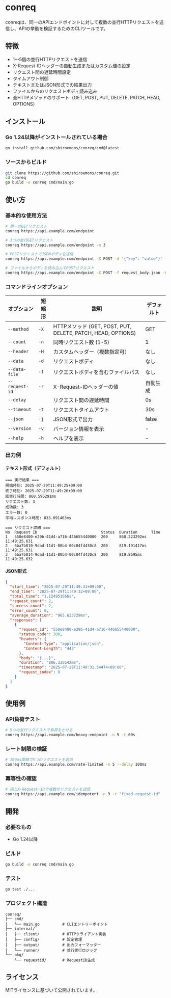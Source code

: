 # conreq

conreqは、同一のAPIエンドポイントに対して複数の並行HTTPリクエストを送信し、APIの挙動を検証するためのCLIツールです。

## 特徴

- 1〜5個の並行HTTPリクエストを送信
- X-Request-IDヘッダーの自動生成またはカスタム値の設定
- リクエスト間の遅延時間設定
- タイムアウト制御
- テキストまたはJSON形式での結果出力
- ファイルからのリクエストボディ読み込み
- 全HTTPメソッドのサポート（GET, POST, PUT, DELETE, PATCH, HEAD, OPTIONS）

## インストール

### Go 1.24以降がインストールされている場合

```bash
go install github.com/shiroemons/conreq/cmd@latest
```

### ソースからビルド

```bash
git clone https://github.com/shiroemons/conreq.git
cd conreq
go build -o conreq cmd/main.go
```

## 使い方

### 基本的な使用方法

```bash
# 単一のGETリクエスト
conreq https://api.example.com/endpoint

# 3つの並行GETリクエスト
conreq https://api.example.com/endpoint -n 3

# POSTリクエストでJSONボディを送信
conreq https://api.example.com/endpoint -X POST -d '{"key": "value"}' -H "Content-Type: application/json"

# ファイルからボディを読み込んでPOSTリクエスト
conreq https://api.example.com/endpoint -X POST -f request_body.json -H "Content-Type: application/json"
```

### コマンドラインオプション

| オプション | 短縮形 | 説明 | デフォルト |
|-----------|--------|------|------------|
| `--method` | `-X` | HTTPメソッド (GET, POST, PUT, DELETE, PATCH, HEAD, OPTIONS) | GET |
| `--count` | `-n` | 同時リクエスト数 (1-5) | 1 |
| `--header` | `-H` | カスタムヘッダー（複数指定可） | なし |
| `--data` | `-d` | リクエストボディ | なし |
| `--data-file` | `-f` | リクエストボディを含むファイルパス | なし |
| `--request-id` | `-r` | X-Request-IDヘッダーの値 | 自動生成 |
| `--delay` | | リクエスト間の遅延時間 | 0s |
| `--timeout` | `-t` | リクエストタイムアウト | 30s |
| `--json` | `-j` | JSON形式で出力 | false |
| `--version` | `-v` | バージョン情報を表示 | - |
| `--help` | `-h` | ヘルプを表示 | - |

### 出力例

#### テキスト形式（デフォルト）

```
=== 実行結果 ===
開始時刻: 2025-07-29T11:49:25+09:00
終了時刻: 2025-07-29T11:49:26+09:00
総実行時間: 860.596291ms
リクエスト数: 3
成功数: 3
エラー数: 0
平均レスポンス時間: 833.091403ms

=== リクエスト詳細 ===
No  Request ID                            Status  Duration      Time
1   550e8400-e29b-41d4-a716-446655440000  200     860.223292ms  11:49:25.631
2   6ba7b810-9dad-11d1-80b4-00c04fd430c8  200     819.191417ms  11:49:25.631
3   6ba7b814-9dad-11d1-80b4-00c04fd430c8  200     819.8595ms    11:49:25.632
```

#### JSON形式

```json
{
  "start_time": "2025-07-29T11:49:31+09:00",
  "end_time": "2025-07-29T11:49:32+09:00",
  "total_time": "1.124951666s",
  "request_count": 2,
  "success_count": 2,
  "error_count": 0,
  "average_duration": "965.623729ms",
  "responses": [
    {
      "request_id": "550e8400-e29b-41d4-a716-446655440000",
      "status_code": 200,
      "headers": {
        "Content-Type": "application/json",
        "Content-Length": "443"
      },
      "body": "{...}",
      "duration": "806.336542ms",
      "timestamp": "2025-07-29T11:49:31.54474+09:00",
      "request_index": 0
    }
  ]
}
```

## 使用例

### API負荷テスト

```bash
# 5つの並行リクエストで負荷をかける
conreq https://api.example.com/heavy-endpoint -n 5 -t 60s
```

### レート制限の検証

```bash
# 100ms間隔で5つのリクエストを送信
conreq https://api.example.com/rate-limited -n 5 --delay 100ms
```

### 冪等性の確認

```bash
# 同じX-Request-IDで複数のリクエストを送信
conreq https://api.example.com/idempotent -n 3 -r "fixed-request-id"
```

## 開発

### 必要なもの

- Go 1.24以降

### ビルド

```bash
go build -o conreq cmd/main.go
```

### テスト

```bash
go test ./...
```

### プロジェクト構造

```
conreq/
├── cmd/
│   └── main.go          # CLIエントリーポイント
├── internal/
│   ├── client/          # HTTPクライアント実装
│   ├── config/          # 設定管理
│   ├── output/          # 出力フォーマッター
│   └── runner/          # 並行実行ロジック
└── pkg/
    └── requestid/       # RequestID生成
```

## ライセンス

MITライセンスに基づいて公開されています。
